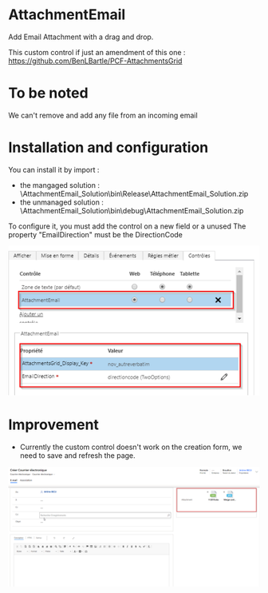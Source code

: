 # AttachmentEmail
 
 Add Email Attachment with a drag and drop.

 This custom control if just an amendment of this one : https://github.com/BenLBartle/PCF-AttachmentsGrid

# To be noted

 We can't remove and add any file from an incoming email


# Installation and configuration 

You can install it by import :
   - the mangaged solution : \AttachmentEmail_Solution\bin\Release\AttachmentEmail_Solution.zip
   - the unmanaged solution : \AttachmentEmail_Solution\bin\debug\AttachmentEmail_Solution.zip

To configure it, you must add the control on a new field or a unused
The property "EmailDirection" must be the DirectionCode

![alt text](img/configuration.png?raw=true)


# Improvement
 
 - Currently the custom control doesn't work on the creation form, we need to save and refresh the page.

![alt text](img/screen.png?raw=true)